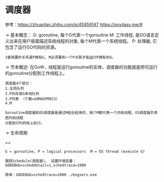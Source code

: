 # 调度器 # 

参考：https://zhuanlan.zhihu.com/p/45959147
https://povilasv.me/#

-> 基本概念：
	G: goroutine, 每个G代表一个goroutine
	M: 工作线程, 是GO语言定义出来在用户层面描述系统线程的对象, 每个M代表一个系统线程。
	P: 处理器, 它包含了运行GO代码的资源。

	3者简要的关系是P拥有G, M必须要和一个P关联才能运行P拥有的G。

-> 节本概述:
	在Go中，线程是运行goroutine的实体，调度器的功能就是把可运行的goroutine分配到工作线程上。

	调度器4个部分：
	1.全局队列
	2.P的存放G本地队列
	3.P列表 （个数=GOMAXPROCS）
	4.M

	Goroutine调度器和OS调度器是通过M结合起来的，每个M都代表一个内核线程，OS调度器负责把内核线程
	分配到CPU的核上执行。

-> 生命周期



==

	G = goroutine, P = logical processors  M = OS thread (execute G)

	跟踪Schedule(调度器)， 设置环境变量： GODEBUG=scheddetail=1,schedtrace=1000

	简单：GODEBUG=schedtrace=1000 ./msgserv.exe


 